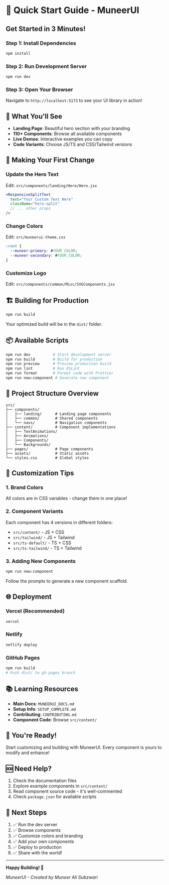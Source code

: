 # 🚀 Quick Start Guide - MuneerUI

## Get Started in 3 Minutes!

### Step 1: Install Dependencies
```bash
npm install
```

### Step 2: Run Development Server
```bash
npm run dev
```

### Step 3: Open Your Browser
Navigate to `http://localhost:5173` to see your UI library in action!

## 🎨 What You'll See

- **Landing Page**: Beautiful hero section with your branding
- **110+ Components**: Browse all available components
- **Live Demos**: Interactive examples you can copy
- **Code Variants**: Choose JS/TS and CSS/Tailwind versions

## 📝 Making Your First Change

### Update the Hero Text
Edit: `src/components/landing/Hero/Hero.jsx`

```jsx
<ResponsiveSplitText
  text="Your Custom Text Here"
  className="hero-split"
  // ... other props
/>
```

### Change Colors
Edit: `src/muneerui-theme.css`

```css
:root {
  --muneer-primary: #YOUR_COLOR;
  --muneer-secondary: #YOUR_COLOR;
}
```

### Customize Logo
Edit: `src/components/common/Misc/SVGComponents.jsx`

## 🏗️ Building for Production

```bash
npm run build
```

Your optimized build will be in the `dist/` folder.

## 📦 Available Scripts

```bash
npm run dev          # Start development server
npm run build        # Build for production
npm run preview      # Preview production build
npm run lint         # Run ESLint
npm run format       # Format code with Prettier
npm run new:component # Generate new component
```

## 🎯 Project Structure Overview

```
src/
├── components/
│   ├── landing/      # Landing page components
│   ├── common/       # Shared components
│   └── navs/         # Navigation components
├── content/          # Component implementations
│   ├── TextAnimations/
│   ├── Animations/
│   ├── Components/
│   └── Backgrounds/
├── pages/            # Page components
├── assets/           # Static assets
└── styles.css        # Global styles
```

## 🔧 Customization Tips

### 1. **Brand Colors**
All colors are in CSS variables - change them in one place!

### 2. **Component Variants**
Each component has 4 versions in different folders:
- `src/content/` - JS + CSS
- `src/tailwind/` - JS + Tailwind
- `src/ts-default/` - TS + CSS
- `src/ts-tailwind/` - TS + Tailwind

### 3. **Adding New Components**
```bash
npm run new:component
```
Follow the prompts to generate a new component scaffold.

## 🌐 Deployment

### Vercel (Recommended)
```bash
vercel
```

### Netlify
```bash
netlify deploy
```

### GitHub Pages
```bash
npm run build
# Push dist/ to gh-pages branch
```

## 📚 Learning Resources

- **Main Docs**: `MUNEERUI_DOCS.md`
- **Setup Info**: `SETUP_COMPLETE.md`
- **Contributing**: `CONTRIBUTING.md`
- **Component Code**: Browse `src/content/`

## 🎉 You're Ready!

Start customizing and building with MuneerUI. Every component is yours to modify and enhance!

## 🆘 Need Help?

1. Check the documentation files
2. Explore example components in `src/content/`
3. Read component source code - it's well-commented
4. Check `package.json` for available scripts

## 🚀 Next Steps

1. ✅ Run the dev server
2. ✅ Browse components
3. ✅ Customize colors and branding
4. ✅ Add your own components
5. ✅ Deploy to production
6. ✅ Share with the world!

---

**Happy Building! 🎨**

*MuneerUI - Created by Muneer Ali Subzwari*
